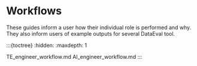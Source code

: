 Workflows
=========

These guides inform a user how their individual role is performed and why. They also inform users of example outputs for several DataEval tool.

:::{toctree}
:hidden:
:maxdepth: 1

TE_engineer_workflow.md
AI_engineer_workflow.md
:::

[te-workflow]: TE_engineer_workflow.md
[AI-workflow]: AI_engineer_workflow.md